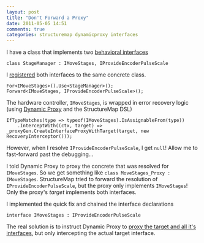 ```yaml
---
layout: post
title: "Don't Forward a Proxy"
date: 2011-05-05 14:51
comments: true
categories: structuremap dynamicproxy interfaces
---
```


I have a class that implements two [behavioral interfaces][bi]

```
class StageManager : IMoveStages, IProvideEncoderPulseScale
```

I [registered][smap] both interfaces to the same concrete class.

```
For<IMoveStages>().Use<StageManager>();
Forward<IMoveStages, IProvideEncoderPulseScale>();
```

The hardware controller, `IMoveStages`, is wrapped in error recovery logic (using [Dynamic Proxy][dyn] and the StructureMap DSL)

```
IfTypeMatches(type => typeof(IMoveStages).IsAssignableFrom(type))
    .InterceptWith((ctx, target) => _proxyGen.CreateInterfaceProxyWithTarget(target, new RecoveryInterceptor()));
```

However, when I resolve `IProvideEncoderPulseScale`, I get `null`! Allow me to fast-forward past the debugging...

I told Dynamic Proxy to proxy the concrete that was resolved for `IMoveStages`. So we get something like `class MoveStages_Proxy : IMoveStages`. StructureMap tried to forward the resolution of `IProvideEncoderPulseScale`, but the proxy only implements `IMoveStages`! Only the proxy's _target_ implements both interfaces.

I implemented the quick fix and chained the interface declarations

```
interface IMoveStages : IProvideEncoderPulseScale
```

The real solution is to instruct Dynamic Proxy to [proxy the target and all it's interfaces][i], but only intercepting the actual target interface.

 [bi]: http://simpleprogrammer.com/2010/11/02/back-to-basics-what-is-an-interface/
 [smap]: https://github.com/structuremap/structuremap
 [dyn]: http://www.castleproject.org/projects/dynamicproxy
 [i]: http://kozmic.pl/2009/07/01/castle-dynamic-proxy-tutorial-part-xi-when-one-interface-is